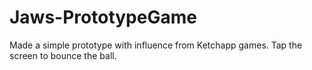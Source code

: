 # Jaws-PrototypeGame
Made a simple prototype with influence from Ketchapp games. Tap the screen to bounce the ball.
